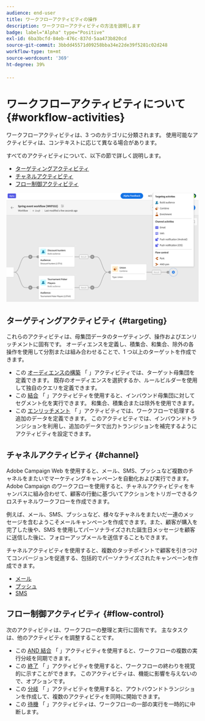 ```yaml
---
audience: end-user
title: ワークフローアクティビティの操作
description: ワークフローアクティビティの方法を説明します
badge: label="Alpha" type="Positive"
exl-id: 6ba3bcfd-84eb-476c-837d-5aa473b820cd
source-git-commit: 3bbdd45571d09258bba34e22de39f5281c02d248
workflow-type: tm+mt
source-wordcount: '369'
ht-degree: 39%

---
```



# ワークフローアクティビティについて {#workflow-activities}

ワークフローアクティビティは、3 つのカテゴリに分類されます。 使用可能なアクティビティは、コンテキストに応じて異なる場合があります。

すべてのアクティビティについて、以下の節で詳しく説明します。

* [ターゲティングアクティビティ](#targeting)
* [チャネルアクティビティ](#channel)
* [フロー制御アクティビティ](#flow-control)

![](../assets/workflow-activities.png)

## ターゲティングアクティビティ {#targeting}

これらのアクティビティは、母集団データのターゲティング、操作およびエンリッチメントに固有です。 オーディエンスを定義し、積集合、和集合、除外の各操作を使用して分割または組み合わせることで、1 つ以上のターゲットを作成できます。

* この [オーディエンスの構築](build-audience.md) 「 」アクティビティでは、ターゲット母集団を定義できます。 既存のオーディエンスを選択するか、ルールビルダーを使用して独自のクエリを定義できます。
* この [結合](combine.md) 「 」アクティビティを使用すると、インバウンド母集団に対してセグメント化を実行できます。 和集合、積集合または除外を使用できます。
* この [エンリッチメント](enrichment.md) 「 」アクティビティでは、ワークフローで処理する追加のデータを定義できます。 このアクティビティでは、インバウンドトランジションを利用し、追加のデータで出力トランジションを補完するようにアクティビティを設定できます。

## チャネルアクティビティ {#channel}

Adobe Campaign Web を使用すると、メール、SMS、プッシュなど複数のチャネルをまたいでマーケティングキャンペーンを自動化および実行できます。Adobe Campaign のワークフローを使用すると、チャネルアクティビティをキャンバスに組み合わせて、顧客の行動に基づいてアクションをトリガーできるクロスチャネルワークフローを作成できます。

例えば、メール、SMS、プッシュなど、様々なチャネルをまたいだ一連のメッセージを含むようこそメールキャンペーンを作成できます。また、顧客が購入を完了した後や、SMS を使用してパーソナライズされた誕生日メッセージを顧客に送信した後に、フォローアップメールを送信することもできます。

チャネルアクティビティを使用すると、複数のタッチポイントで顧客を引きつけてコンバージョンを促進する、包括的でパーソナライズされたキャンペーンを作成できます。

* [メール](email.md)
* [プッシュ](push.md)
* [SMS](sms.md)

## フロー制御アクティビティ {#flow-control}

次のアクティビティは、ワークフローの整理と実行に固有です。 主なタスクは、他のアクティビティを調整することです。

* この [AND 結合](and-join.md) 「 」アクティビティを使用すると、ワークフローの複数の実行分岐を同期できます。
* この [終了](end.md) 「 」アクティビティを使用すると、ワークフローの終わりを視覚的に示すことができます。 このアクティビティは、機能に影響を与えないので、オプションです。
* この [分岐](fork.md) 「 」アクティビティを使用すると、アウトバウンドトランジションを作成して、複数のアクティビティを同時に開始できます。
* この [待機](wait.md) 「 」アクティビティは、ワークフローの一部の実行を一時的に中断します。

<!--
## Data management activities {#data-management}

overview: what they're used for
which use case you can perform with them

list available activites + short description + ref to section
-->

